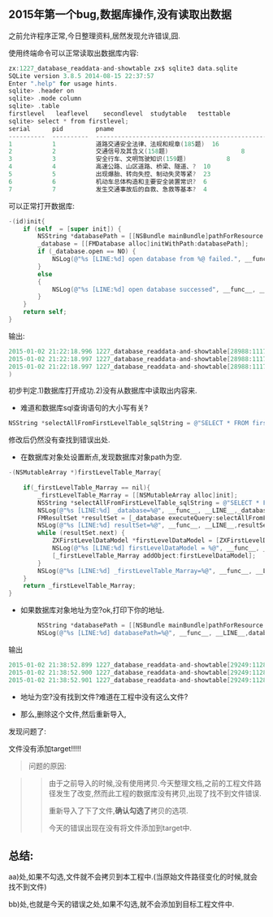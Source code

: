 ## 2015年第一个bug,数据库操作,没有读取出数据

之前允许程序正常,今日整理资料,居然发现允许错误,囧.


使用终端命令可以正常读取出数据库内容:


```objectivec
zx:1227_database_readdata-and-showtable zx$ sqlite3 data.sqlite
SQLite version 3.8.5 2014-08-15 22:37:57
Enter ".help" for usage hints.
sqlite> .header on
sqlite> .mode column
sqlite> .table
firstlevel   leaflevel    secondlevel  studytable   testtable  
sqlite> select * from firstlevel;
serial      pid         pname                                               pcount    
----------  ----------  --------------------------------------------------  ----------
1           1           道路交通安全法律、法规和规章(185题)  16        
2           2           交通信号及其含义(158题)                    8         
3           3           安全行车、文明驾驶知识(159题)           8         
4           4           高速公路、山区道路、桥梁、隧道、?  10        
5           5           出现爆胎、转向失控、制动失灵等紧?  23        
6           6           机动车总体构造和主要安全装置常识?  6         
7           7           发生交通事故后的自救、急救等基本?  4
```

可以正常打开数据库:

```objectivec
-(id)init{
    if (self  = [super init]) {
        NSString *databasePath = [[NSBundle mainBundle]pathForResource:@"data" ofType:@"sqlite"];
        _database = [[FMDatabase alloc]initWithPath:databasePath];
        if (_database.open == NO) {
            NSLog(@"%s [LINE:%d] open database from %@ failed.", __func__, __LINE__,databasePath);
        }
        else
        {
            NSLog(@"%s [LINE:%d] open database successed", __func__, __LINE__);
        }
    }
    return self;
}
```
输出:

```objectivec
2015-01-02 21:22:18.996 1227_database_readdata-and-showtable[28988:1117979] -[ZXDatabase init] [LINE:52] open database successed
2015-01-02 21:22:18.997 1227_database_readdata-and-showtable[28988:1117979] -[ZXDatabase firstLevelTable_Marray] [LINE:69] resultSet=(null)
2015-01-02 21:22:18.997 1227_database_readdata-and-showtable[28988:1117979] -[ZXDatabase firstLevelTable_Marray] [LINE:75] _firstLevelTable_Marray=(
)
```

初步判定.1)数据库打开成功.2)没有从数据库中读取出内容来.


-  难道和数据库sql查询语句的大小写有关?

```objectivec
NSString *selectAllFromFirstLevelTable_sqlString = @"SELECT * FROM firstlevel";
```
修改后仍然没有查找到错误出处.

- 在数据库对象处设置断点,发现数据库对象path为空.

```objectivec
-(NSMutableArray *)firstLevelTable_Marray{
    
    if(_firstLevelTable_Marray == nil){
        _firstLevelTable_Marray = [[NSMutableArray alloc]init];
        NSString *selectAllFromFirstLevelTable_sqlString = @"SELECT * FROM firstlevel";
        NSLog(@"%s [LINE:%d] _database=%@", __func__, __LINE__,_database);
        FMResultSet *resultSet = [_database executeQuery:selectAllFromFirstLevelTable_sqlString];
        NSLog(@"%s [LINE:%d] resultSet=%@", __func__, __LINE__,resultSet);
        while (resultSet.next) {
            ZXFirstLevelDataModel *firstLevelDataModel = [ZXFirstLevelDataModel modelWithOneRow:resultSet];
            NSLog(@"%s [LINE:%d] firstLevelDataModel = %@", __func__, __LINE__,firstLevelDataModel);
            [_firstLevelTable_Marray addObject:firstLevelDataModel];
        }
        NSLog(@"%s [LINE:%d] _firstLevelTable_Marray=%@", __func__, __LINE__,_firstLevelTable_Marray);
    }
    return _firstLevelTable_Marray;
}
```

- 如果数据库对象地址为空?ok,打印下你的地址.

```objectivec
        NSString *databasePath = [[NSBundle mainBundle]pathForResource:@"data" ofType:@"sqlite"];
        NSLog(@"%s [LINE:%d] databasePath=%@", __func__, __LINE__,databasePath);
``` 

输出

```objectivec
2015-01-02 21:38:52.899 1227_database_readdata-and-showtable[29249:1128299] -[ZXDatabase init] [LINE:46] databasePath=(null)
2015-01-02 21:38:52.900 1227_database_readdata-and-showtable[29249:1128299] -[ZXDatabase init] [LINE:53] open database successed
2015-01-02 21:38:52.901 1227_database_readdata-and-showtable[29249:1128299] -[ZXDatabase firstLevelTable_Marray] [LINE:69] _database=<FMDatabase: 0x7a82eee0>
```

- 地址为空?没有找到文件?难道在工程中没有这么文件?

- 那么,删除这个文件,然后重新导入,


发现问题了:

文件没有添加target!!!!!



> 问题的原因:

>> 由于之前导入的时候,没有使用拷贝.今天整理文档,之前的工程文件路径发生了改变,然而此工程的数据库没有拷贝,出现了找不到文件错误.
>>
>> 重新导入了下了文件,**确认勾选了**拷贝的选项.
>> 
>> 今天的错误出现在没有将文件添加到target中.


## 总结:

 aa)处,如果不勾选,文件就不会拷贝到本工程中.(当原始文件路径变化的时候,就会找不到文件)
 
 bb)处,也就是今天的错误之处,如果不勾选,就不会添加到目标工程文件中.
 
 





